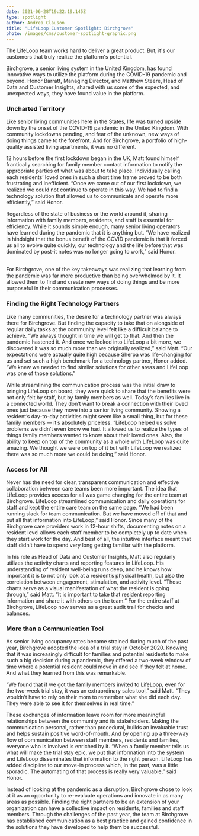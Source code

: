 ```yaml
---
date: 2021-06-28T19:22:19.145Z
type: spotlight
author: Andrea Clauson
title: "LifeLoop Customer Spotlight: Birchgrove"
photo: /images/cms/customer-spotlight-graphic.png
---
```

The LifeLoop team works hard to deliver a great product. But, it's our customers that truly realize the platform's potential.

Birchgrove, a senior living system in the United Kingdom, has found innovative ways to utilize the platform during the COVID-19 pandemic and beyond. Honor Barratt, Managing Director, and Matthew Steere, Head of Data and Customer Insights, shared with us some of the expected, and unexpected ways, they have found value in the platform. 

### Uncharted Territory

Like senior living communities here in the States, life was turned upside down by the onset of the COVID-19 pandemic in the United Kingdom. With community lockdowns pending, and fear of the unknown, new ways of doing things came to the forefront. And for Birchgrove, a portfolio of high-quality assisted living apartments, it was no different. 

12 hours before the first lockdown began in the UK, Matt found himself frantically searching for family member contact information to notify the appropriate parties of what was about to take place. Individually calling each residents’ loved ones in such a short time frame proved to be both frustrating and inefficient. “Once we came out of our first lockdown, we realized we could not continue to operate in this way. We had to find a technology solution that allowed us to communicate and operate more efficiently,” said Honor. 

Regardless of the state of business or the world around it, sharing information with family members, residents, and staff is essential for efficiency. While it sounds simple enough, many senior living operators have learned during the pandemic that it is anything but.  “We have realized in hindsight that the bonus benefit of the COVID pandemic is that it forced us all to evolve quite quickly; our technology and the life before that was dominated by post-it notes was no longer going to work,” said Honor.

\
For Birchgrove, one of the key takeaways was realizing that learning from the pandemic was far more productive than being overwhelmed by it. It allowed them to find and create new ways of doing things and be more purposeful in their communication processes. 

### Finding the Right Technology Partners

Like many communities, the desire for a technology partner was always there for Birchgrove. But finding the capacity to take that on alongside of regular daily tasks at the community level felt like a difficult balance to achieve. “We always thought in time we will get to that. And then the pandemic hastened it. And once we looked into LifeLoop a bit more, we discovered it was so much more than we originally realized,” said Matt. “Our expectations were actually quite high because Sherpa was life-changing for us and set such a high benchmark for a technology partner, Honor added. “We knew we needed to find similar solutions for other areas and LifeLoop was one of those solutions.”

While streamlining the communication process was the initial draw to bringing LifeLoop on board, they were quick to share that the benefits were not only felt by staff, but by family members as well. Today’s families live in a connected world. They don’t want to break a connection with their loved ones just because they move into a senior living community. Showing a resident’s day-to-day activities might seem like a small thing, but for these family members — it’s absolutely priceless. “LifeLoop helped us solve problems we didn’t even know we had. It allowed us to realize the types of things family members wanted to know about their loved ones. Also, the ability to keep on top of the community as a whole with LifeLoop was quite amazing. We thought we were on top of it but with LifeLoop we realized there was so much more we could be doing,” said Honor. 



### Access for All

Never has the need for clear, transparent communication and effective collaboration between care teams been more important. The idea that LifeLoop provides access for all was game changing for the entire team at Birchgrove. LifeLoop streamlined communication and daily operations for staff and kept the entire care team on the same page. “We had been running slack for team communication. But we have moved off of that and put all that information into LifeLoop,” said Honor. Since many of the Birchgrove care providers work in 12-hour shifts, documenting notes on a resident level allows each staff member to be completely up to date when they start work for the day. And best of all, the intuitive interface meant that staff didn’t have to spend very long getting familiar with the platform.

In his role as Head of Data and Customer Insights, Matt also regularly utilizes the activity charts and reporting features in LifeLoop. His understanding of resident well-being runs deep, and he knows how important it is to not only look at a resident’s physical health, but also the correlation between engagement, stimulation, and activity level. “Those charts serve as a visual manifestation of what the resident is going through,” said Matt. “It is important to take that resident reporting information and share it with others on the team.” For the entire staff at Birchgrove, LifeLoop now serves as a great audit trail for checks and balances.

### More than a Communication Tool

As senior living occupancy rates became strained during much of the past year, Birchgrove adopted the idea of a trial stay in October 2020. Knowing that it was increasingly difficult for families and potential residents to make such a big decision during a pandemic, they offered a two-week window of time where a potential resident could move in and see if they felt at home.  And what they learned from this was remarkable. 

“We found that if we got the family members invited to LifeLoop, even for the two-week trial stay, it was an extraordinary sales tool,” said Matt.  “They wouldn’t have to rely on their mom to remember what she did each day. They were able to see it for themselves in real time.” 

These exchanges of information leave room for more meaningful relationships between the community and its stakeholders. Making the communication personal, rather than procedural, builds an invaluable trust and helps sustain positive word-of-mouth. And by opening up a three-way flow of communication between staff members, residents and families, everyone who is involved is enriched by it. “When a family member tells us what will make the trial stay epic, we put that information into the system and LifeLoop disseminates that information to the right person. LifeLoop has added discipline to our move-in process which, in the past, was a little sporadic. The automating of that process is really very valuable,” said Honor. 



Instead of looking at the pandemic as a disruption, Birchgrove chose to look at it as an opportunity to re-evaluate operations and innovate in as many areas as possible. Finding the right partners to be an extension of your organization can have a collective impact on residents, families and staff members. Through the challenges of the past year, the team at Birchgrove has established communication as a best practice and gained confidence in the solutions they have developed to help them be successful.